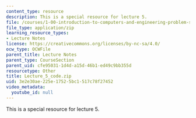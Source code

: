 ```yaml
---
content_type: resource
description: This is a special resource for lecture 5.
file: /courses/1-00-introduction-to-computers-and-engineering-problem-solving-spring-2012/3e2e30ae225e17525bc1517c78f27452_Lecture_5_code.zip
file_type: application/zip
learning_resource_types:
- Lecture Notes
license: https://creativecommons.org/licenses/by-nc-sa/4.0/
ocw_type: OCWFile
parent_title: Lecture Notes
parent_type: CourseSection
parent_uid: cfe95031-1d4d-a15d-46b1-ed49c9bb355d
resourcetype: Other
title: Lecture_5_code.zip
uid: 3e2e30ae-225e-1752-5bc1-517c78f27452
video_metadata:
  youtube_id: null
---
```

This is a special resource for lecture 5.